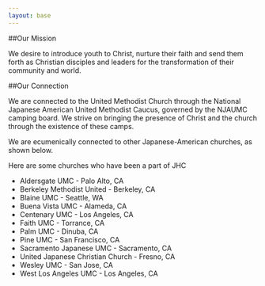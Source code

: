 ```yaml
---
layout: base
---
```

##Our Mission

We desire to introduce youth to Christ, nurture their faith and send them forth as Christian disciples and leaders for the transformation of their community and world.

##Our Connection
 
We are connected to the United Methodist Church through the National Japanese American United Methodist Caucus, governed by the NJAUMC camping board.  We strive on bringing the presence of Christ and the church through the existence of these camps.
 
We are ecumenically connected to other Japanese-American churches, as shown below.
 
Here are some churches who have been a part of JHC
- Aldersgate UMC - Palo Alto, CA
- Berkeley Methodist United - Berkeley, CA
- Blaine UMC - Seattle, WA
- Buena Vista UMC - Alameda, CA
- Centenary UMC - Los Angeles, CA
- Faith UMC - Torrance, CA
- Palm UMC - Dinuba, CA
- Pine UMC - San Francisco, CA
- Sacramento Japanese UMC - Sacramento, CA
- United Japanese Christian Church - Fresno, CA
- Wesley UMC - San Jose, CA
- West Los Angeles UMC - Los Angeles, CA